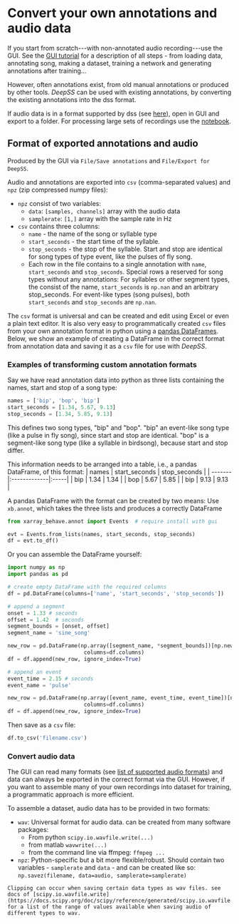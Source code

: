 # Convert your own annotations and audio data
If you start from scratch---with non-annotated audio recording---use the GUI. See the [GUI tutorial](/tutorials_gui/tutorials_gui) for a description of all steps - from loading data, annotating song, making a dataset, training a network and generating annotations after training...

However, often annotations exist, from old manual annotations or produced by other tools. _DeepSS_ can be used with existing annotations, by converting the existing annotations into the dss format.

If audio data is in a format supported by dss (see [here](/tutorials_gui/load)), open in GUI and export to a folder. For processing large sets of recordings use the [notebook](make_ds_notebook).


## Format of exported annotations and audio
Produced by the GUI via `File/Save annotations` and `File/Export for DeepSS`.

Audio and annotations are exported into `csv` (comma-separated values) and `npz` (zip compressed numpy files):
- `npz` consist of two variables:
    + `data`: `[samples, channels]` array with the audio data
    + `samplerate`: `[1,]` array with the sample rate in Hz
- `csv` contains three columns:
    + `name` - the name of the song or syllable type
    + `start_seconds` - the start time of the syllable.
    + `stop_seconds` - the stop of the syllable. Start and stop are identical for song types of type event, like the pulses of fly song.
    + Each row in the file contains to a single annotation with `name`, `start_seconds` and `stop_seconds`. Special rows a reserved for song types without any annotations: For syllables or other segment types, the consist of the name, `start_seconds` is `np.nan` and an arbitrary stop_seconds. For event-like types (song pulses), both `start_seconds` and `stop_seconds` are `np.nan`.


<!--
## Annotation format
csv file with three columns:
- `name`: name of the song element for instance 'pulse' or 'sine' or 'syllable A'
- `start_seconds`: *start* of the song element in seconds rel. to the start of the recording
- `stop_seconds`: *end* of the song element in seconds rel. to the start of the recording

There are two types of song elements:
- `events` have not extent in time, `start_seconds=stop_seconds`, and are best used for brief, pulsatile signals like fly pulse song
- `segments` extend in time, `start_seconds>stop_seconds`, and should be used for normal syllables or fly sine song -->

The `csv` format is universal and can be created and edit using Excel or even a plain text editor. It is also very easy to programmatically created `csv` files from your own annotation format in python using a [pandas DataFrames](https://pandas.pydata.org/pandas-docs/stable/reference/api/pandas.DataFrame.to_csv.html). Below, we show an example of creating a DataFrame in the correct format from annotation data and saving it as a `csv` file for use with _DeepSS_.


### Examples of transforming custom annotation formats
Say we have read annotation data into python as three lists containing the names, start and stop of a song type:
```python
names = ['bip', 'bop', 'bip']
start_seconds = [1.34, 5.67, 9.13]
stop_seconds = [1.34, 5.85, 9.13]
```
This defines two song types, "bip" and "bop". "bip" an event-like song type (like a pulse in fly song), since start and stop are identical. "bop" is a segment-like song type (like a syllable in birdsong), because start and stop differ.

This information needs to be arranged into a table, i.e., a pandas DataFrame, of this format:
| names   | start_seconds    | stop_seconds  |
| ------- |:-------------|:-----|
| bip      | 1.34 | 1.34 |
| bop      | 5.67   | 5.85 |
| bip      | 9.13   |  9.13 |

A pandas DataFrame with the format can be created by two means:
Use `xb.annot`, which takes the three lists and produces a correctly  DataFrame
```python
from xarray_behave.annot import Events  # require install with gui

evt = Events.from_lists(names, start_seconds, stop_seconds)
df = evt.to_df()
```

Or you can assemble the DataFrame yourself:

```python
import numpy as np
import pandas as pd

# create empty DataFrame with the required columns
df = pd.DataFrame(columns=['name', 'start_seconds', 'stop_seconds'])

# append a segment
onset = 1.33 # seconds
offset = 1.42  # seconds
segment_bounds = [onset, offset]
segment_name = 'sine_song'

new_row = pd.DataFrame(np.array([segment_name, *segment_bounds])[np.newaxis,:],
                        columns=df.columns)
df = df.append(new_row, ignore_index=True)

# append an event
event_time = 2.15 # seconds
event_name = 'pulse'

new_row = pd.DataFrame(np.array([event_name, event_time, event_time])[np.newaxis,:],
                        columns=df.columns)
df = df.append(new_row, ignore_index=True)
```

Then save as a `csv` file:
```python
df.to_csv('filename.csv')
```


### Convert audio data
The GUI can read many formats (see [list of supported audio formats](/tutorials_gui/load)) and data can always be exported in the correct format via the GUI.
However, if you want to assemble many of your own recordings into dataset for training, a programmatic approach is more efficient.

To assemble a dataset, audio data has to be provided in two formats:
- `wav`: Universal format for audio data. can be created from many software packages:
    - From python `scipy.io.wavfile.write(...)`
    - from matlab `wavwrite(...)`
    - from the command line via ffmpeg: `ffmpeg ...`
- `npz`: Python-specific but a bit more flexible/robust. Should contain two variables - `samplerate` and `data` - and can be created like so: `np.savez(filename, data=audio, samplerate=samplerate)`


```{warning}
Clipping can occur when saving certain data types as wav files. see docs of [scipy.io.wavfile.write](https://docs.scipy.org/doc/scipy/reference/generated/scipy.io.wavfile.write.html) for a list of the range of values available when saving audio of different types to wav.
```